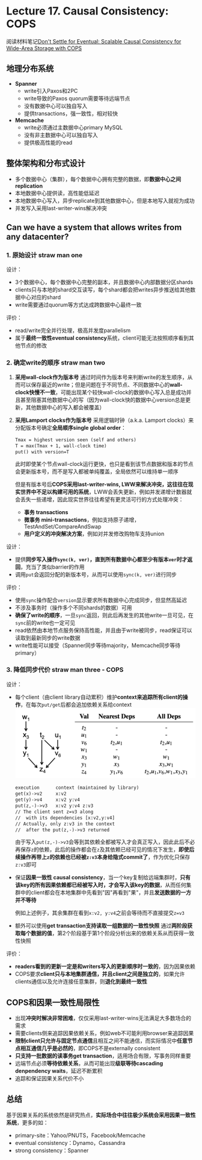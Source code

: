 # Lecture 17. Causal Consistency: COPS

阅读材料笔记[Don't Settle for Eventual: Scalable Causal Consistency for Wide-Area Storage with COPS](COPS.md)

## 地理分布系统

- **Spanner**
  - write引入Paxos和2PC
  - write导致的Paxos quorum需要等待远端节点
  - 没有数据中心可以独自写入
  - 提供transactions，强一致性，相对较快
- **Memcache**
  - write必须通过主数据中心primary MySQL
  - 没有非主数据中心可以独自写入
  - 提供极高性能的read

## 整体架构和分布式设计

- 多个数据中心（集群），每个数据中心拥有完整的数据，即**数据中心之间replication**
- 本地数据中心提供读，高性能低延迟
- 本地数据中心写入，异步replicate到其他数据中心，但是本地写入就视为成功
- 并发写入采用last-writer-wins解决冲突

## Can we have a system that allows writes from any datacenter?

### 1. 原始设计 straw man one

设计：

- 3个数据中心，每个数据中心完整的副本，并且数据中心内部数据分区shards
- clients只与本地的shard交互读写，每个shard都会把writes异步推送给其他数据中心对应的shard
- write需要通过quorum等方式达成跨数据中心最终一致

评价：

- read/write完全并行处理，极高并发度parallelism
- 属于**最终一致性eventual consistency**系统，client可能无法按照顺序看到其他节点的修改

### 2. 确定write的顺序 straw man two

1. **采用wall-clock作为版本号**
    通过时间作为版本号来判断write的发生顺序，从而可以保存最近的write；但是问题在于不同节点、不同数据中心的**wall-clock快慢不一致**，可能出现某个较快wall-clock的数据中心写入总是成功并且甚至阻塞其他数据中心的写（因为wall-clock快的数据中心version总是更新，其他数据中心的写入都会被覆盖）
2. **采用Lamport clocks作为版本号**
    采用逻辑时钟（a.k.a. Lamport clocks）来分配版本号确定**全局顺序single global order**：

    ```text
    Tmax = highest version seen (self and others)
    T = max(Tmax + 1, wall-clock time)
    put() with version=T
    ```

    此时即使某个节点wall-clock运行更快，也只是看到该节点数据和版本的节点会更新版本号，而不是写入都被单纯覆盖，全局依然可以维持单一顺序

    但是有版本号后**COPS采用last-writer-wins, LWW来解决冲突，这往往在现实世界中不足以构建可用的系统**，LWW会丢失更新，例如并发递增计数器就会丢失一些递增，因此现实世界往往希望有更灵活可行的方式处理冲突：
    - **事务 transactions**
    - **微事务 mini-transactions**，例如支持原子递增，TestAndSet/CompareAndSwap
    - **用户定义的冲突解决方案**，例如对并发修改购物车支持union

设计：

- 提供**同步写入操作`sync(k, ver)`，直到所有数据中心都至少有版本`ver`时才返回**，充当了类似barrier的作用
- 调用`put`会返回分配的新版本号，从而可以使用`sync(k, ver)`进行同步

评价：

- 使用`sync`操作配合`version`显示要求所有数据中心完成同步，但显然高延迟
- 不涉及事务时（操作多个不同shards的数据）可用
- **确保了write的顺序**，一旦`sync`返回，则此后再发生的其他write一旦可见，在`sync`前的write也一定可见
- read依然由本地节点服务保持高性能，并且由于write被同步，read保证可以读取到最新同步的write数据
- write性能可以接受（Spanner同步等待majority，Memcache同步等待primary）

### 3. 降低同步代价 straw man three - COPS

设计：

- 每个client（由client library自动累积）维护**context来追踪所有client的操作**，在每次`put/get`后都会追加依赖关系给context
  ![COPS2](images/COPS2.png)

  ```text
  execution      context (maintained by library)
  get(x)->v2     x:v2
  get(y)->v4     x:v2 y:v4
  put(z,-)->v3   x:v2 y:v4 z:v3
  // The client sent z=v3 along
  //  with its dependencies [x:v2,y:v4]
  // Actually, only z:v3 in the context
  //  after the put(z,-)->v3 returned
  ```
  
  由于写入`put(z,-)->v3`会等到其依赖全都被写入才会真正写入，因此此后不必再保存`z`的依赖，此后的操作都会在`z`及其依赖已经可见的情况下发生，**即使后续操作再带上`z`的依赖也已经被`z:v3`本身给隐式commit了**，作为优化只保存`z:v3`即可

- 保证**因果一致性 causal consistency**，当一个key复制给远端集群时，**只有该key的所有因果依赖都已经被写入时，才会写入该key的数据**，从而任何集群中的client都会在本地集群中先看到"因"再看到"果"，并且**发送数据的一方并不等待**
  
  例如上述例子，其余集群在看到`x:v2, y:v4`之前会等待而不直接提交`z=v3`

- 额外可以使用**get transaction支持读取一组数据的一致性快照**
  通过**两阶段获取每个数据的值**，第2个阶段基于第1个阶段分析出来的依赖关系从而获得一致性快照

评价：

- **readers看到的更新一定是和writers写入的更新顺序时一致的**，因为因果依赖
- COPS要求**client只与本地集群通信，并且client之间是独立的**，如果允许clients通信以及允许连接任意集群，则**退化到最终一致性**

## COPS和因果一致性局限性

- 出现**冲突时解决非常困难**，仅仅采用last-writer-wins无法满足大多数场合的需求
- 需要clients侧来追踪因果依赖关系，例如web不可能利用browser来追踪因果
- **限制client只允许与固定节点通信**且相互之间不能通信，而实际情况中**任意节点相互通信几乎是必然的**，即COPS不是externally consistent
- **只支持一批数据的读事务get transaction**，适用场合有限，写事务同样重要
- 远端节点必须**等待依赖关系**，从而可能出现**级联等待cascading denpendency waits**，延迟不断累积
- 追踪和保证因果关系代价不小

## 总结

基于因果关系的系统依然是研究热点，**实际场合中往往极少系统会采用因果一致性系统**，更多的如：

- primary-site：Yahoo/PNUTS，Facebook/Memcache
- eventual consistency：Dynamo，Cassandra
- strong consistency：Spanner
